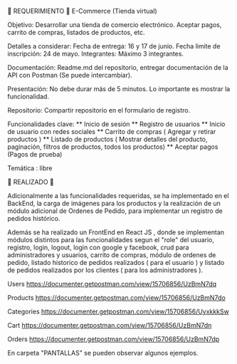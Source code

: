 
🔰 REQUERIMIENTO 🔰 E-Commerce (Tienda virtual)

Objetivo: Desarrollar una tienda de comercio electrónico. Aceptar pagos, carrito de compras, listados de productos, etc.

Detalles a considerar: Fecha de entrega: 16 y 17 de junio. Fecha limite de inscripción: 24 de mayo. Integrantes: Máximo 3 integrantes.

Documentación: Readme.md del repositorio, entregar documentación de la API con Postman (Se puede intercambiar).

Presentación: No debe durar más de 5 minutos. Lo importante es mostrar la funcionalidad.

Repositorio: Compartir repositorio en el formulario de registro.

Funcionalidades clave: ** Inicio de sesión ** Registro de usuarios ** Inicio de usuario con redes sociales ** Carrito de compras ( Agregar y retirar productos ) ** Listado de productos ( Mostrar detalles del producto, paginación, filtros de productos, todos los productos) ** Aceptar pagos (Pagos de prueba)

Temática : libre

🔰 REALIZADO 🔰

Adicionalmente a las funcionalidades requeridas, se ha implementado en el BackEnd, la carga de imágenes para los productos y la realización de un módulo adicional de Ordenes de Pedido, para implementar un registro de pedidos histórico.

Además se ha realizado un FrontEnd en React JS , donde se implementan módulos distintos para las funcionalidades segun el "role" del usuario, registro, login, logout, login con google y facebook, crud para administradores y usuarios, carrito de compras, módulo de ordenes de pedido, listado historico de pedidos realizados ( para el usuario ) y listado de pedidos realizados por los clientes ( para los administradores ).


Users
https://documenter.getpostman.com/view/15706856/UzBmN7dq

Products
https://documenter.getpostman.com/view/15706856/UzBmN7do

Categories
https://documenter.getpostman.com/view/15706856/UyxkkkSw

Cart
https://documenter.getpostman.com/view/15706856/UzBmN7dn

Orders
https://documenter.getpostman.com/view/15706856/UzBmN7dp


En  carpeta  "PANTALLAS" se pueden observar algunos ejemplos.
